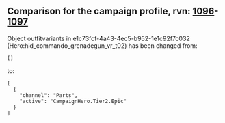 ## Comparison for the campaign profile, rvn: [1096](https://github.com/PRO100KatYT/FortniteProfileRevisions/tree/main/profiles/campaign/1096%20campaign.json)-[1097](https://github.com/PRO100KatYT/FortniteProfileRevisions/tree/main/profiles/campaign/1097%20campaign.json)

Object outfitvariants in e1c73fcf-4a43-4ec5-b952-1e1c92f7c032 (Hero:hid_commando_grenadegun_vr_t02) has been changed from:

```
[]
```

to:

```
[
  {
    "channel": "Parts",
    "active": "CampaignHero.Tier2.Epic"
  }
]
```

<br><br>
